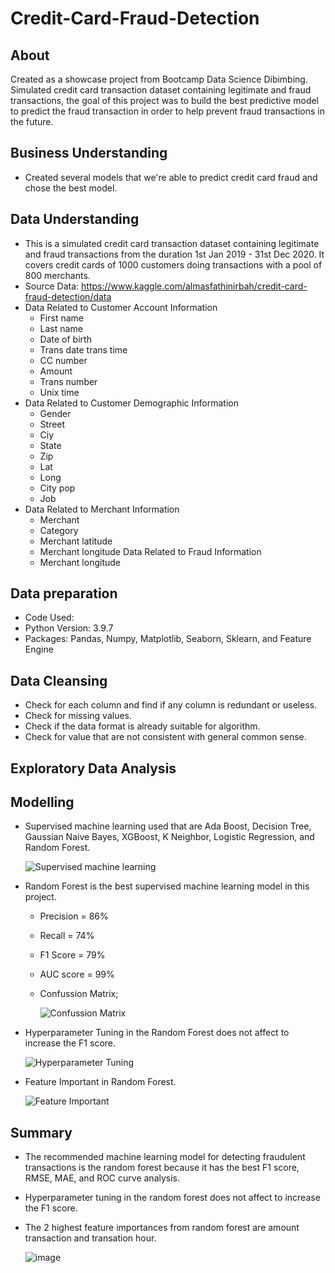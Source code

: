 # Credit-Card-Fraud-Detection

## About
Created as a showcase project from Bootcamp Data Science Dibimbing. Simulated credit card transaction dataset containing legitimate and fraud transactions, the goal of this project was to build the best predictive model to predict the fraud transaction in order to help prevent fraud transactions in the future.

## Business Understanding
* Created several models that we're able to predict credit card fraud and chose the best model.

## Data Understanding
* This is a simulated credit card transaction dataset containing legitimate and fraud transactions from the duration 1st Jan 2019 - 31st Dec 2020. It covers credit cards of 1000   customers doing transactions with a pool of 800 merchants.
* Source Data: https://www.kaggle.com/almasfathinirbah/credit-card-fraud-detection/data
* Data Related to Customer Account Information
	* First name
	* Last name
	* Date of birth
	* Trans date trans time
	* CC number
	* Amount
	* Trans number
	* Unix time
* Data Related to Customer Demographic Information
	* Gender
	* Street
	* Ciy
	* State
	* Zip
	* Lat
	* Long
	* City pop
	* Job
* Data Related to Merchant Information
	* Merchant
	* Category
	* Merchant latitude
	* Merchant longitude
Data Related to Fraud Information
	* Merchant longitude

## Data preparation
* Code Used:
* Python Version: 3.9.7
* Packages: Pandas, Numpy, Matplotlib, Seaborn, Sklearn, and Feature Engine

## Data Cleansing
* Check for each column and find if any column is redundant or useless.
* Check for missing values.
* Check if the data format is already suitable for algorithm.
* Check for value that are not consistent with general common sense.

## Exploratory Data Analysis

## Modelling
* Supervised machine learning used that are Ada Boost, Decision Tree, Gaussian Naive Bayes, XGBoost, K Neighbor, Logistic Regression, and Random Forest.

  ![Supervised machine learning](https://user-images.githubusercontent.com/85482667/136396056-ac6ce4d9-427c-423b-b7be-7927e4b620e2.png)

* Random Forest is the best supervised machine learning model in this project.
  * Precision = 86%
  * Recall = 74%
  * F1 Score = 79%
  * AUC score = 99%
  * Confussion Matrix;
  
    ![Confussion Matrix](https://user-images.githubusercontent.com/85482667/136394809-0371c7b4-dd4b-4503-9e4b-5c75e53d53bc.png)
* Hyperparameter Tuning in the Random Forest does not affect to increase the F1 score.

  ![Hyperparameter Tuning](https://user-images.githubusercontent.com/85482667/136393750-6842d277-90e9-4111-b802-17d7bcf60c68.png)
* Feature Important in Random Forest.

  ![Feature Important](https://user-images.githubusercontent.com/85482667/136394953-6d01b3b8-5003-4b9f-b1b6-ad4f20f8a44f.png)

## Summary
* The recommended machine learning model for detecting fraudulent transactions is the random forest because it has the best F1 score, RMSE, MAE, and ROC curve analysis.
* Hyperparameter tuning in the random forest does not affect to increase the F1 score.
* The 2 highest feature importances from random forest are amount transaction and transation hour.

  ![image](https://user-images.githubusercontent.com/85482667/136614541-f0025640-32cf-497c-99b0-7ab4fc67ee03.png)
